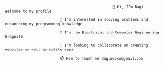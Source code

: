                                                      👋 Hi, I’m Dagi Welcome to my profile

                             👀 I’m interested in solving problems and enhanching my programming knowledge
 
                             🌱 I’m  an Electrical and Computer Engineering Graguate
 
                             💞️ I’m looking to collaborate on creating websites as well as mobile apps 

                             📫 How to reach me dagiovoxo@gmail.com

<!---
dagi420/dagi420 is a ✨ special ✨ repository because its `README.md` (this file) appears on your GitHub profile.
You can click the Preview link to take a look at your changes.
--->
